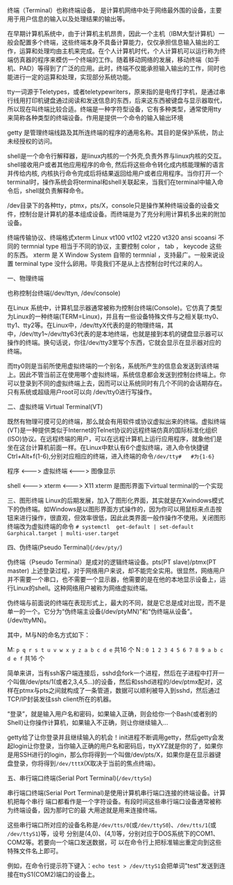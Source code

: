 终端（Terminal）也称终端设备， 是计算机网络中处于网络最外围的设备，主要用于用户信息的输入以及处理结果的输出等。

在早期计算机系统中，由于计算机主机昂贵，因此一个主机（IBM大型计算机）一般会配置多个终端，这些终端本身不具备计算能力，仅仅承担信息输入输出的工作，运算和处理均由主机来完成。在个人计算机时代，个人计算机可以运行称为终端仿真器的程序来模仿一个终端的工作。随着移动网络的发展，移动终端（如手机、PAD）等得到了广泛的应用。此时，终端不仅能承担输入输出的工作，同时也能进行一定的运算和处理，实现部分系统功能。

tty一词源于Teletypes，或者teletypewriters，原来指的是电传打字机，是通过串行线用打印机键盘通过阅读和发送信息的东西，后来这东西被键盘与显示器取代，所以现在叫终端比较合适。终端是一种字符型设备，它有多种类型，通常使用tty来简称各种类型的终端设备。作用是提供一个命令的输入输出环境 

getty 是管理终端线路及其所连终端的程序的通用名称。其目的是保护系统，防止未经授权的访问。

shell是一个命令行解释器，是linux内核的一个外壳,负责外界与linux内核的交互。shell接收用户或者其他应用程序的命令, 然后将这些命令转化成内核能理解的语言并传给内核, 内核执行命令完成后将结果返回给用户或者应用程序。当你打开一个terminal时，操作系统会将terminal和shell关联起来，当我们在terminal中输入命令后，shell就负责解释命令。

/dev目录下的各种tty，ptmx，pts/X，console只是操作某种终端设备的设备文件，控制台是计算机的基本组成设备。而终端是为了充分利用计算机多出来的附加设备。

终端传输协议、终端格式xterm Linux vt100 vt102 vt220 vt320 ansi scoansi 不同的 termnial type 相当于不同的协议，主要控制 color ， tab ， keycode 这些的东西。 xterm 是 X Window System 自带的 termnial ，支持最广。一般来说设置 terminal type 没什么卵用。毕竟我们不是从上古控制台时代过来的人。

一、物理终端

也称控制台终端(/dev/ttyn, /dev/console)

在Linux 系统中，计算机显示器通常被称为控制台终端(Console)。它仿真了类型为Linux的一种终端(TERM=Linux)，并且有一些设备特殊文件与之相关联:tty0、tty1、tty2等。在Linux中，/dev/ttyX代表的是的物理终端，其中，/dev/tty1~/dev/tty63代表的是本地终端，也就是接到本机的键盘显示器可以操作的终端。换句话说，你往/dev/tty3里写个东西，它就会显示在显示器对应的终端。

而tty0则是当前所使用虚拟终端的一个别名，系统所产生的信息会发送到该终端上。因此不管当前正在使用哪个虚拟终端，系统信息都会发送到控制台终端上。你可以登录到不同的虚拟终端上去，因而可以让系统同时有几个不同的会话期存在。只有系统或超级用户root可以向 /dev/tty0进行写操作。

二、虚拟终端 Virtual Terminal(VT)
 
既然有物理可摸可见的终端，那么就会有用软件或协议虚拟出来的终端。虚拟终端(VT)是一种提供类似于Internet的Telnet协议的远程终端仿真的国际标准化组织(ISO)协议。在远程终端的用户，可以在远程计算机上运行应用程序，就象他们是坐在这台计算机前面一样。在Linux中默认有6个虚拟终端，进入命令快捷键Ctrl+Alt+f(1-6),分别对应相应的终端，进入终端的命令`/dev/tty#   #为{1-6}`

程序 <---> 虚拟终端 <---> 图像显示

shell <---> xterm <---> X11    xterm 是图形界面下virtual terminal的一个实现


三、图形终端
Linux的后期发展，加入了图形化界面，其实就是在Xwindows模式下的伪终端。如Windows是以图形界面方式操作的，因为你可以用鼠标来点击按钮来进行操作，很直观，但效率很低，因此此类界面一般作操作不使用。关闭图形终端改为虚拟终端的命令
`# systemctl  get-default | set-default    Garphical.target | multi-user.target`

四、伪终端(Pseudo Terminal)(`/dev/pty/`)

伪终端（Pseudo Terminal）是成对的逻辑终端设备。pts(PT slave)/ptmx(PT master)
上述登录过程，对于网络用户来说，却不能完全实用。很显然，网络用户并不需要一个串口，也不需要一个显示器，他需要的是在他的本地显示设备上，运行Linux的shell。这种网络用户被称为网络虚拟终端。

伪终端与前面说的终端在表现形式上，最大的不同，就是它总是成对出现，而不是单一的一个。它分为“伪终端主设备(/dev/ptyMN)”和“伪终端从设备”。(/dev/ttyMN)。

其中，M与N的命名方式如下：

M: `p q r s t u v w x y z a b c d e` 共16 个
N : `0 1 2 3 4 5 6 7 8 9 a b c d e f` 共16 个

简单来讲，当有ssh客户端连接后，sshd会fork一个进程，然后在子进程中打开一个叫做/dev/pts/1(或者2,3,4,5…)的设备，然后和sshd进程的/dev/ptmx配对，这样在ptmx与pts之间就构成了一条管道，数据可以顺利被导入到sshd，然后通过TCP/IP封装发往ssh client所在的机器。

“登录”，就是输入用户名和密码，如果输入正确，则会给你一个Bash(或者别的Shell)让你操作计算机，如果输入不正确，则让你继续输入…

getty给了让你登录并且继续输入的机会！init进程不断调用getty，然后getty会发起login让你登录，当你输入正确的用户名和密码后，ttyXYZ就是你的了，如果你是用SSH进行的login，那么你将得到一个叫做/dev/pts/X，如果你是在显示器键盘登录，你将得到`/dev/tttX`(X取决于当前的焦点终端)。

五、串行端口终端(Serial Port Terminal)(`/dev/ttySn`)

串行端口终端(Serial Port Terminal)是使用计算机串行端口连接的终端设备。计算机把每个串行    端口都看作是一个字符设备。有段时间这些串行端口设备通常被称为终端设备，因为那时它的最    大用途就是用来连接终端。

这些串行端口所对应的设备名称是`/dev/tts/0`(或`/dev/ttyS0`)、`/dev/tts/1`(或 `/dev/ttyS1`)等，设号    分别是(4,0)、(4,1)等，分别对应于DOS系统下的COM1、COM2等。若要向一个端口发送数据，可    以在命令行上把标准输出重定向到这些特殊文件名上即可。

例如，在命令行提示符下键入：`echo test > /dev/ttyS1`会把单词"test"发送到连接在ttyS1(COM2)端口的设备上。
